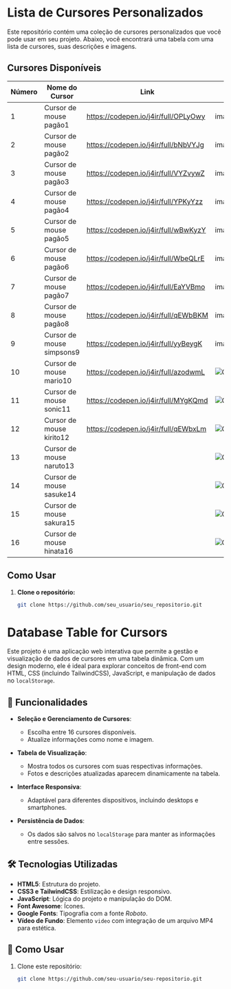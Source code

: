 # Lista de Cursores Personalizados

Este repositório contém uma coleção de cursores personalizados que você pode usar em seu projeto. Abaixo, você encontrará uma tabela com uma lista de cursores, suas descrições e imagens.

## Cursores Disponíveis

| Número | Nome do Cursor      | Link                                          | Imagem                          |
|--------|---------------------|-----------------------------------------------|---------------------------------|
| 1      | Cursor de mouse pagão1      | https://codepen.io/j4ir/full/OPLyOwy  | imagens/cursor_padrao.png)      |
| 2      | Cursor de mouse pagão2      | https://codepen.io/j4ir/full/bNbVYJg  | imagens/cursor_espera.png)      |
| 3      | Cursor de mouse pagão3      | https://codepen.io/j4ir/full/VYZvywZ  | imagens/cursor_selecao.png)     |
| 4      | Cursor de mouse pagão4      | https://codepen.io/j4ir/full/YPKyYzz  | imagens/cursor_mao.png)         |
| 5      | Cursor de mouse pagão5      | https://codepen.io/j4ir/full/wBwKyzY  | imagens/cursor_acao.png)        |
| 6      | Cursor de mouse pagão6      | https://codepen.io/j4ir/full/WbeQLrE  | imagens/cursor_padrao.png)      |
| 7      | Cursor de mouse pagão7      | https://codepen.io/j4ir/full/EaYVBmo  | imagens/cursor_padrao.png)      |
| 8      | Cursor de mouse pagão8      | https://codepen.io/j4ir/full/qEWbBKM  | imagens/cursor_padrao.png)      |
| 9      | Cursor de mouse simpsons9   | https://codepen.io/j4ir/full/yyBeygK  | imagens/cursor_padrao.png)      |
| 10      | Cursor de mouse mario10    | https://codepen.io/j4ir/full/azodwmL  | ![Cursor Padrão](imagens/cursor_padrao.png) |
| 11      | Cursor de mouse sonic11    | https://codepen.io/j4ir/full/MYgKQmd  | ![Cursor Padrão](imagens/cursor_padrao.png) |
| 12      | Cursor de mouse kirito12   | https://codepen.io/j4ir/full/qEWbxLm  | ![Cursor Padrão](imagens/cursor_padrao.png) |
| 13      | Cursor de mouse naruto13   |   | ![Cursor Padrão](imagens/cursor_padrao.png) |
| 14      | Cursor de mouse sasuke14   |   | ![Cursor Padrão](imagens/cursor_padrao.png) |
| 15      | Cursor de mouse sakura15   |   | ![Cursor Padrão](imagens/cursor_padrao.png) |
| 16      | Cursor de mouse hinata16   |   | ![Cursor Padrão](imagens/cursor_padrao.png) |

## Como Usar

1. **Clone o repositório:**
   ```bash
   git clone https://github.com/seu_usuario/seu_repositorio.git
# Database Table for Cursors

Este projeto é uma aplicação web interativa que permite a gestão e visualização de dados de cursores em uma tabela dinâmica. Com um design moderno, ele é ideal para explorar conceitos de front-end com HTML, CSS (incluindo TailwindCSS), JavaScript, e manipulação de dados no `localStorage`.

## 🎯 Funcionalidades

- **Seleção e Gerenciamento de Cursores**:
  - Escolha entre 16 cursores disponíveis.
  - Atualize informações como nome e imagem.

- **Tabela de Visualização**:
  - Mostra todos os cursores com suas respectivas informações.
  - Fotos e descrições atualizadas aparecem dinamicamente na tabela.

- **Interface Responsiva**:
  - Adaptável para diferentes dispositivos, incluindo desktops e smartphones.

- **Persistência de Dados**:
  - Os dados são salvos no `localStorage` para manter as informações entre sessões.

## 🛠️ Tecnologias Utilizadas

- **HTML5**: Estrutura do projeto.
- **CSS3 e TailwindCSS**: Estilização e design responsivo.
- **JavaScript**: Lógica do projeto e manipulação do DOM.
- **Font Awesome**: Ícones.
- **Google Fonts**: Tipografia com a fonte *Roboto*.
- **Vídeo de Fundo**: Elemento `video` com integração de um arquivo MP4 para estética.

## 🚀 Como Usar

1. Clone este repositório:
   ```bash
   git clone https://github.com/seu-usuario/seu-repositorio.git


<html lang="en">
 <head>
  <meta charset="utf-8"/>
  <meta content="width=device-width, initial-scale=1.0" name="viewport"/>
  <link href="https://cdnjs.cloudflare.com/ajax/libs/font-awesome/5.15.3/css/all.min.css" rel="stylesheet"/>
  <link href="https://fonts.googleapis.com/css2?family=Roboto:wght@400;700&amp;display=swap" rel="stylesheet"/>
    <div class="md:w-1/2 p-4">
     <h1 class="text-2xl font-bold mb-4">
